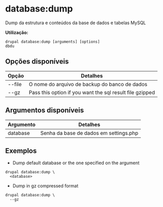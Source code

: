 # database:dump
Dump da estrutura e conteúdos da base de dados e tabelas MySQL

**Utilização:**
```
drupal database:dump [arguments] [options]
dbdu
```

## Opções disponíveis
Opção | Detalhes
-------|-------------
--file |  O nome do arquivo de backup do banco de dados
--gz | Pass this option if you want the sql result file gzipped

## Argumentos disponíveis
Argumento | Detalhes
---------|-------------
database | Senha da base de dados em settings.php

## Exemplos
* Dump default database or the one specified on the argument
```
drupal database:dump \
  <database>
```
* Dump in gz compressed format
```
drupal database:dump \
  --gz
```

